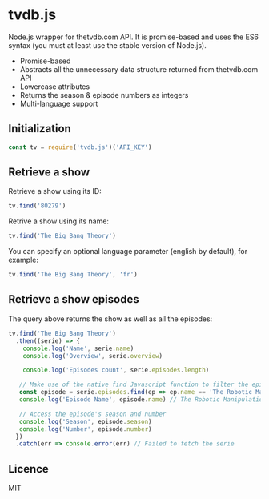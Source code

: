 # tvdb.js
Node.js wrapper for thetvdb.com API. It is promise-based and uses the ES6 syntax (you must at least use the stable version of Node.js).

- Promise-based
- Abstracts all the unnecessary data structure returned from thetvdb.com API
- Lowercase attributes
- Returns the season & episode numbers as integers
- Multi-language support

## Initialization

```javascript
const tv = require('tvdb.js')('API_KEY')
```

## Retrieve a show

Retrieve a show using its ID:

```javascript
tv.find('80279')
```

Retrive a show using its name:

```javascript
tv.find('The Big Bang Theory')
```

You can specify an optional language parameter (english by default), for example:

```javascript
tv.find('The Big Bang Theory', 'fr')
```

## Retrieve a show episodes

The query above returns the show as well as all the episodes:

```javascript
tv.find('The Big Bang Theory')
  .then((serie) => {
    console.log('Name', serie.name)
    console.log('Overview', serie.overview)

    console.log('Episodes count', serie.episodes.length)

   // Make use of the native find Javascript function to filter the episodes
   const episode = serie.episodes.find(ep => ep.name == 'The Robotic Manipulation')
   console.log('Episode Name', episode.name) // The Robotic Manipulation

   // Access the episode's season and number
   console.log('Season', episode.season)
   console.log('Number', episode.number)
  })
  .catch(err => console.error(err) // Failed to fetch the serie
```
## Licence

MIT

    




  
